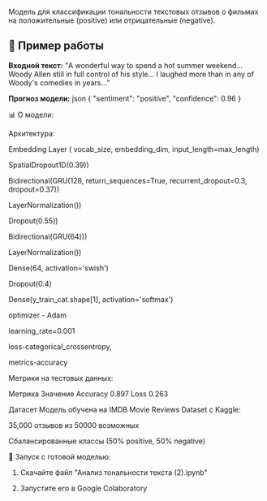 
Модель для классификации тональности текстовых отзывов о фильмах на положительные (positive) или отрицательные (negative).

## 📌 Пример работы

**Входной текст:**
"A wonderful way to spend a hot summer weekend... Woody Allen still in full control of his style... I laughed more than in any of Woody's comedies in years..."


**Прогноз модели:**
json
{
  "sentiment": "positive",
  "confidence": 0.96
}


📊 О модели:

Архитектура:

Embedding Layer ( vocab_size, embedding_dim, input_length=max_length)

SpatialDropout1D(0.39))

Bidirectional(GRU(128, return_sequences=True, recurrent_dropout=0.3, dropout=0.37))

LayerNormalization())

Dropout(0.55))

Bidirectional(GRU(64)))

LayerNormalization())


Dense(64, activation='swish')

Dropout(0.4)

Dense(y_train_cat.shape[1], activation='softmax')

optimizer - Adam

learning_rate=0.001

loss-categorical_crossentropy,

metrics-accuracy



Метрики на тестовых данных:

Метрика	Значение
Accuracy	0.897
Loss	0.263

Датасет
Модель обучена на IMDB Movie Reviews Dataset с Kaggle:

35,000 отзывов из 50000 возможных

Сбалансированные классы (50% positive, 50% negative)

🚀 Запуск с готовой моделью:

1. Скачайте файл "Анализ тональности текста (2).ipynb"

2. Запустите его в Google Colaboratory
